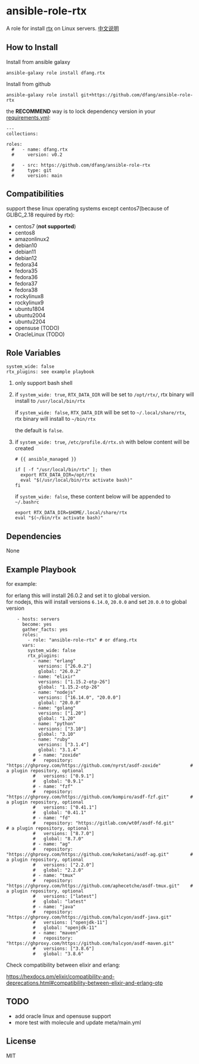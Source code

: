 ansible-role-rtx
=========

A role for install [rtx](https://github.com/jdxcode/rtx) on Linux servers.  [中文说明](https://github.com/dfang/ansible-role-rtx/blob/main/README-zh_CN.md)

How to Install
------------

Install from ansible galaxy

```
ansible-galaxy role install dfang.rtx
```

Install from github

```
ansible-galaxy role install git+https://github.com/dfang/ansible-role-rtx
```

the **RECOMMEND** way is to lock dependency version in your [requirements.yml](https://docs.ansible.com/ansible/latest/galaxy/user_guide.html#installing-roles-and-collections-from-the-same-requirements-yml-file):

```
---
collections:

roles:
  #   - name: dfang.rtx
  #     version: v0.2

  #   - src: https://github.com/dfang/ansible-role-rtx
  #     type: git
  #     version: main
```


Compatibilities
--------------

support these linux operating systems except centos7(because of GLIBC_2.18 required by rtx):  

- centos7 (**not supported**)  
- centos8  
- amazonlinux2  
- debian10  
- debian11  
- debian12  
- fedora34  
- fedora35  
- fedora36  
- fedora37  
- fedora38  
- rockylinux8  
- rockylinux9  
- ubuntu1804  
- ubuntu2004  
- ubuntu2204  
- opensuse (TODO)
- OracleLinux (TODO)

Role Variables
--------------

```
system_wide: false
rtx_plugins: see example playbook
```

1. only support bash shell  

2. if `system_wide: true`, `RTX_DATA_DIR` will be set to `/opt/rtx/`, rtx binary will install to `/usr/local/bin/rtx`
   
   if `system_wide: false`, `RTX_DATA_DIR` will be set to  `~/.local/share/rtx`, rtx binary will install to `~/bin/rtx` 
   
   the default is `false`. 

3. if `system_wide: true`, `/etc/profile.d/rtx.sh` with below content will be created
    ```
    # {{ ansible_managed }}

    if [ -f "/usr/local/bin/rtx" ]; then
      export RTX_DATA_DIR=/opt/rtx
      eval "$(/usr/local/bin/rtx activate bash)"
    fi
    ```

    if `system_wide: false`, these content below will be appended to `~/.bashrc`
    
    ```
    export RTX_DATA_DIR=$HOME/.local/share/rtx
    eval "$(~/bin/rtx activate bash)"
    ```

Dependencies
------------

None


Example Playbook
----------------

for example: 

for erlang this will install 26.0.2 and set it to global version.   
for nodejs, this will install versions `6.14.0`, `20.0.0` and set `20.0.0` to global version  

```
    - hosts: servers
      become: yes
      gather_facts: yes
      roles:
        - role: "ansible-role-rtx" # or dfang.rtx
      vars:
        system_wide: false
        rtx_plugins:
          - name: "erlang"
            versions: ["26.0.2"]
            global: "26.0.2"
          - name: "elixir"
            versions: ["1.15.2-otp-26"]
            global: "1.15.2-otp-26"
          - name: "nodejs"
            versions: ["16.14.0", "20.0.0"]
            global: "20.0.0"
          - name: "golang"
            versions: ["1.20"]
            global: "1.20"
          - name: "python"
            versions: ["3.10"]
            global: "3.10"
          - name: "ruby"
            versions: ["3.1.4"]
            global: "3.1.4"
          # - name: "zoxide"
          #   repository: "https://ghproxy.com/https://github.com/nyrst/asdf-zoxide"           # a plugin repository, optional
          #   versions: ["0.9.1"]
          #   global: "0.9.1"
          # - name: "fzf"
          #   repository: "https://ghproxy.com/https://github.com/kompiro/asdf-fzf.git"        # a plugin repository, optional
          #   versions: ["0.41.1"]
          #   global: "0.41.1"
          # - name: "fd"
          #   repository: "https://gitlab.com/wt0f/asdf-fd.git"                                # a plugin repository, optional
          #   versions: ["8.7.0"]
          #   global: "8.7.0"
          # - name: "ag"
          #   repository: "https://ghproxy.com/https://github.com/koketani/asdf-ag.git"        # a plugin repository, optional
          #   versions: ["2.2.0"]
          #   global: "2.2.0"
          # - name: "tmux"
          #   repository: "https://ghproxy.com/https://github.com/aphecetche/asdf-tmux.git"    # a plugin repository, optional
          #   versions: ["latest"]
          #   global: "latest"
          # - name: "java"
          #   repository: "https://ghproxy.com/https://github.com/halcyon/asdf-java.git"
          #   versions: ["openjdk-11"]
          #   global: "openjdk-11"
          # - name: "maven"
          #   repository: "https://ghproxy.com/https://github.com/halcyon/asdf-maven.git"
          #   versions: ["3.8.6"]
          #   global: "3.8.6"

```

Check compatibility between elixir and erlang:  

https://hexdocs.pm/elixir/compatibility-and-deprecations.html#compatibility-between-elixir-and-erlang-otp


TODO
-------

- add oracle linux and opensuse support
- more test with molecule and update meta/main.yml

License
-------

MIT


